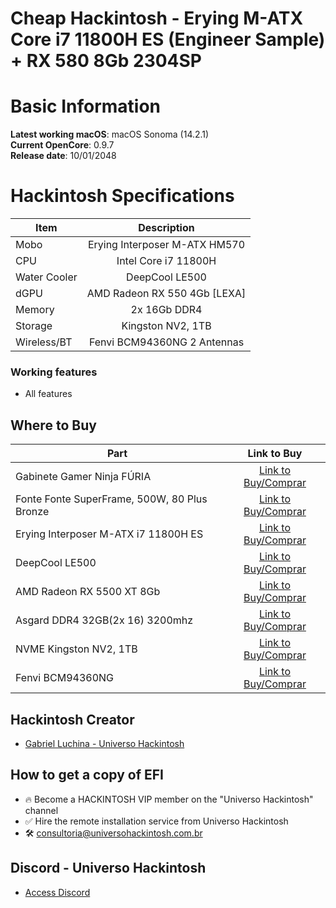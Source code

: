 # Cheap Hackintosh - Erying M-ATX Core i7 11800H ES (Engineer Sample) + RX 580 8Gb 2304SP

# Basic Information

**Latest working macOS**: macOS Sonoma (14.2.1)
<br>
**Current OpenCore**: 0.9.7
<br>
**Release date**: 10/01/2048

# Hackintosh Specifications
|Item|Description|
|-|:-------:|
|Mobo|Erying Interposer M-ATX HM570|
|CPU|Intel Core i7 11800H|
|Water Cooler|DeepCool LE500|
|dGPU|AMD Radeon RX 550 4Gb [LEXA]|
|Memory|2x 16Gb DDR4|
|Storage|Kingston NV2, 1TB|
|Wireless/BT|Fenvi BCM94360NG 2 Antennas|

### Working features
- All features

## Where to Buy

|Part|Link to Buy|
|-|:-------:|
|Gabinete Gamer Ninja FÚRIA|[Link to Buy/Comprar](https://www.terabyteshop.com.br/produto/23065/gabinete-gamer-ninja-furia-rgb-mid-tower-vidro-temperado-atx-sem-fonte-com-3-fans?p=880853)|
|Fonte Fonte SuperFrame, 500W, 80 Plus Bronze|[Link to Buy/Comprar](https://www.terabyteshop.com.br/produto/17081/fonte-superframe-sf-b500fl-500w-80-plus-pfc-ativo-modular-sf-b500fl?p=880853)|
|Erying Interposer M-ATX i7 11800H ES|[Link to Buy/Comprar](https://s.click.aliexpress.com/e/_DF3et57)|
|DeepCool LE500|[Link to Buy/Comprar](https://www.terabyteshop.com.br/produto/22309/water-cooler-deepcool-le500-led-6-cores-240mm-intel-amd-r-le500-bklnmc-g-1?p=880853)|
|AMD Radeon RX 5500 XT 8Gb|[Link to Buy/Comprar](https://www.pichau.com.br/placa-de-video-mancer-rx-5500-xt-streaky-8gb-gddr6-128-bit-mcr-rx5500xt-stk)|
|Asgard DDR4 32GB(2x 16) 3200mhz|[Link to Buy/Comprar](https://mercadolivre.com/sec/1fxXgQC)|
|NVME Kingston NV2, 1TB|[Link to Buy/Comprar](https://mercadolivre.com/sec/2Goz61p)|
|Fenvi BCM94360NG|[Link to Buy/Comprar](https://s.click.aliexpress.com/e/_DEoqk93)|

## Hackintosh Creator
- [Gabriel Luchina - Universo Hackintosh](https://luchina.com.br)

## How to get a copy of EFI
- 🔥 Become a HACKINTOSH VIP member on the "Universo Hackintosh" channel
- ✅ Hire the remote installation service from Universo Hackintosh
- 🛠️ [consultoria@universohackintosh.com.br](mailto:consultoria@universohackintosh.com.br)

## Discord - Universo Hackintosh
- [Access Discord](https://discord.universohackintosh.com.br)
